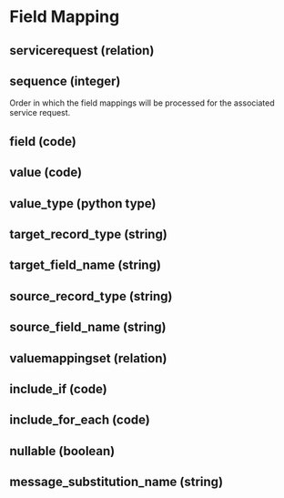 # Field Mapping

## servicerequest (relation)

## sequence (integer)

Order in which the field mappings will be processed for the associated service request.

## field (code)

## value (code)

## value_type (python type)

## target_record_type (string)

## target_field_name (string)

## source_record_type (string)

## source_field_name (string)

## valuemappingset (relation)

## include_if (code)

## include_for_each (code)

## nullable (boolean)

## message_substitution_name (string)
